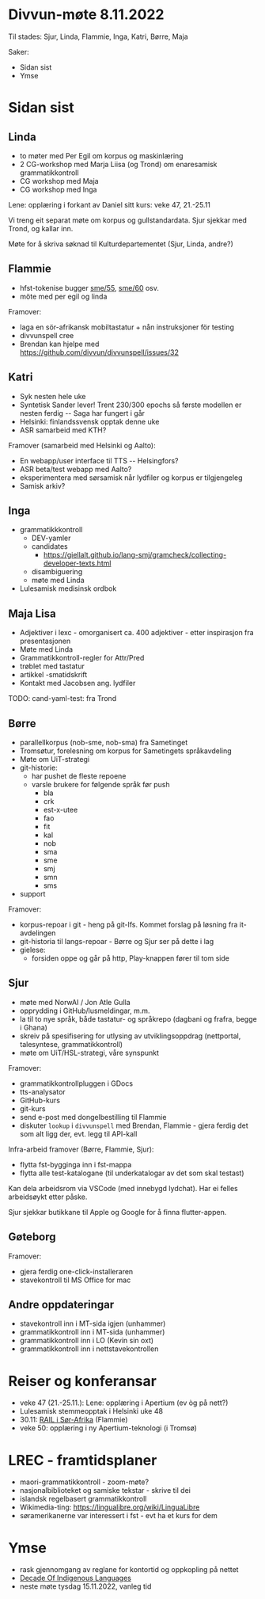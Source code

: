 # Divvun-møte 8.11.2022

Til stades: Sjur, Linda, Flammie, Inga, Katri, Børre, Maja

Saker:

* Sidan sist
* Ymse

# Sidan sist

## Linda

* to møter med Per Egil om korpus og maskinlæring
* 2 CG-workshop med Marja Liisa (og Trond) om enaresamisk grammatikkontroll
* CG workshop med Maja
* CG workshop med Inga

Lene: opplæring i forkant av Daniel sitt kurs: veke 47, 21.-25.11

Vi treng eit separat møte om korpus og gullstandardata. Sjur sjekkar med Trond, og kallar inn.

Møte for å skriva søknad til Kulturdepartementet (Sjur, Linda, andre?)

## Flammie

* hfst-tokenise bugger [sme/55](https://github.com/giellalt/lang-sme/issues/55), [sme/60](https://github.com/giellalt/lang-sme/issues/60) osv.
* möte med per egil og linda

Framover:

* laga en sör-afrikansk mobiltastatur + nån instruksjoner för testing
* divvunspell cree
* Brendan kan hjelpe med <https://github.com/divvun/divvunspell/issues/32>


## Katri

* Syk nesten hele uke
* Syntetisk Sander lever! Trent 230/300 epochs så første modellen er nesten ferdig -- Saga har fungert i går 
* Helsinki: finlandssvensk opptak denne uke
* ASR samarbeid med KTH?

Framover (samarbeid med Helsinki og Aalto):

* En webapp/user interface til TTS -- Helsingfors?
* ASR beta/test webapp med Aalto?
* eksperimentera med sørsamisk når lydfiler og korpus er tilgjengeleg
* Samisk arkiv?

## Inga

* grammatikkkontroll
    * DEV-yamler
    * candidates
        * <https://giellalt.github.io/lang-smj/gramcheck/collecting-developer-texts.html>
    * disambiguering
    * møte med Linda 
* Lulesamisk medisinsk ordbok

## Maja Lisa

* Adjektiver i lexc - omorganisert ca. 400 adjektiver - etter inspirasjon fra presentasjonen
* Møte med Linda 
* Grammatikkontroll-regler for Attr/Pred
* trøblet med tastatur
* artikkel -smatidskrift
* Kontakt med Jacobsen ang. lydfiler

TODO: cand-yaml-test: fra Trond

## Børre

* parallellkorpus (nob-sme, nob-sma) fra Sametinget
* Tromsøtur, forelesning om korpus for Sametingets språkavdeling
* Møte om UiT-strategi
* git-historie: 
    * har pushet de fleste repoene
    * varsle brukere for følgende språk før push
        * bla 
        * crk 
        * est-x-utee 
        * fao 
        * fit 
        * kal 
        * nob 
        * sma 
        * sme 
        * smj 
        * smn 
        * sms 
* support

Framover:

* korpus-repoar i git - heng på git-lfs. Kommet forslag på løsning fra it-avdelingen
* git-historia til langs-repoar - Børre og Sjur ser på dette i lag
* gielese:
    * forsiden oppe og går på http, Play-knappen fører til tom side

## Sjur

* møte med NorwAI / Jon Atle Gulla
* opprydding i GitHub/lusmeldingar, m.m.
* la til to nye språk, både tastatur- og språkrepo (dagbani og frafra, begge i Ghana)
* skreiv på spesifisering for utlysing av utviklingsoppdrag (nettportal, talesyntese, grammatikkontroll)
* møte om UiT/HSL-strategi, våre synspunkt

Framover:

* grammatikkontrollpluggen i GDocs
* tts-analysator
* GitHub-kurs
* git-kurs
* send e-post med dongelbestilling til Flammie
* diskuter `lookup` i `divvunspell` med Brendan, Flammie - gjera ferdig det
  som alt ligg der, evt. legg til API-kall

Infra-arbeid framover (Børre, Flammie, Sjur):

* flytta fst-bygginga inn i fst-mappa
* flytta alle test-katalogane (til underkatalogar av det som skal testast)

Kan dela arbeidsrom via VSCode (med innebygd lydchat). Har ei felles arbeidsøykt etter påske.

Sjur sjekkar butikkane til Apple og Google for å finna flutter-appen.

## Gøteborg

Framover:

* gjera ferdig one-click-installeraren
* stavekontroll til MS Office for mac

## Andre oppdateringar

* stavekontroll inn i MT-sida igjen (unhammer)
* grammatikkontroll inn i MT-sida (unhammer)
* grammatikkontroll inn i LO (Kevin sin oxt)
* grammatikkontroll inn i nettstavekontrollen

# Reiser og konferansar
* veke 47 (21.-25.11.): Lene: opplæring i Apertium (ev òg på nett?)
* Lulesamisk stemmeopptak i Helsinki uke 48
* 30.11: [RAIL i Sør-Afrika](https://sadilar.org/index.php/en/2-general/329-third-workshop-on-resources-for-african-indigenous-language-rail) (Flammie)
* veke 50: opplæring i ny Apertium-teknologi (i Tromsø)

# LREC - framtidsplaner

* maori-grammatikkontroll - zoom-møte?
* nasjonalbiblioteket og samiske tekstar - skrive til dei
* islandsk regelbasert grammatikkontroll
* Wikimedia-ting: <https://lingualibre.org/wiki/LinguaLibre>
* søramerikanerne var interessert i fst - evt ha et kurs for dem

# Ymse

* rask gjennomgang av reglane for kontortid og oppkopling på nettet
* [Decade Of Indigenous Languages](https://fpcc.ca/stories/the-decade-of-indigenous-languages/)
* neste møte tysdag 15.11.2022, vanleg tid
